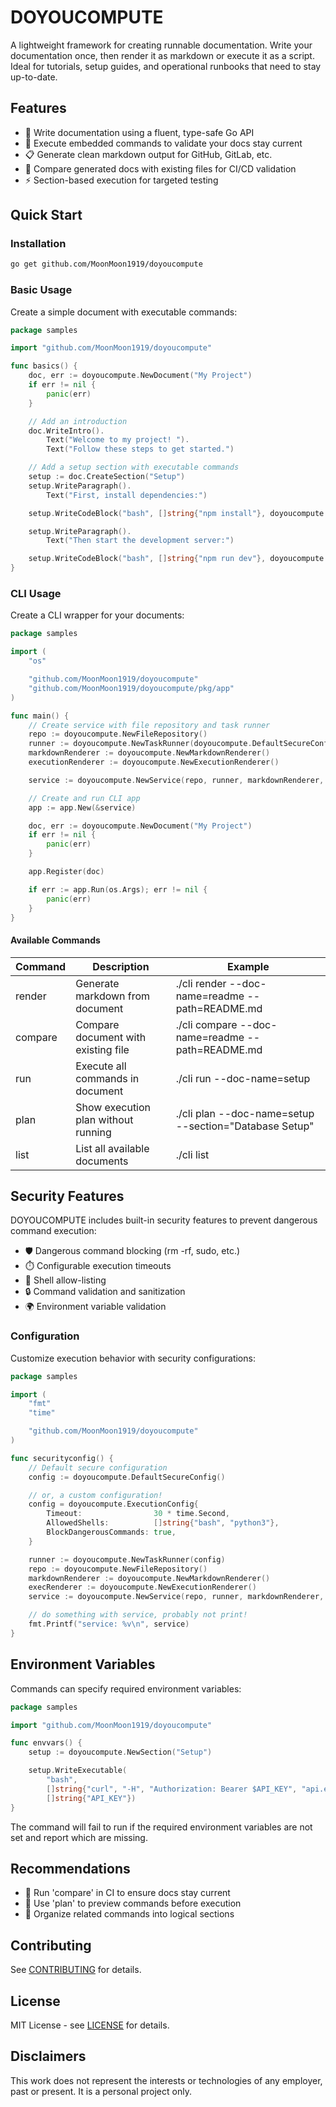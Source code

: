 # DOYOUCOMPUTE

A lightweight framework for creating runnable documentation. Write your documentation once, then render it as markdown or execute it as a script. Ideal for tutorials, setup guides, and operational runbooks that need to stay up-to-date.

## Features

- 📝 Write documentation using a fluent, type-safe Go API
- 🚀 Execute embedded commands to validate your docs stay current
- 📋 Generate clean markdown output for GitHub, GitLab, etc.
- 🔧 Compare generated docs with existing files for CI/CD validation
- ⚡ Section-based execution for targeted testing


## Quick Start

### Installation

```bash
go get github.com/MoonMoon1919/doyoucompute
```

### Basic Usage

Create a simple document with executable commands:

```go
package samples

import "github.com/MoonMoon1919/doyoucompute"

func basics() {
	doc, err := doyoucompute.NewDocument("My Project")
	if err != nil {
		panic(err)
	}

	// Add an introduction
	doc.WriteIntro().
		Text("Welcome to my project! ").
		Text("Follow these steps to get started.")

	// Add a setup section with executable commands
	setup := doc.CreateSection("Setup")
	setup.WriteParagraph().
		Text("First, install dependencies:")

	setup.WriteCodeBlock("bash", []string{"npm install"}, doyoucompute.Exec)

	setup.WriteParagraph().
		Text("Then start the development server:")

	setup.WriteCodeBlock("bash", []string{"npm run dev"}, doyoucompute.Exec)
}

```

### CLI Usage

Create a CLI wrapper for your documents:

```go
package samples

import (
	"os"

	"github.com/MoonMoon1919/doyoucompute"
	"github.com/MoonMoon1919/doyoucompute/pkg/app"
)

func main() {
	// Create service with file repository and task runner
	repo := doyoucompute.NewFileRepository()
	runner := doyoucompute.NewTaskRunner(doyoucompute.DefaultSecureConfig())
	markdownRenderer := doyoucompute.NewMarkdownRenderer()
	executionRenderer := doyoucompute.NewExecutionRenderer()

	service := doyoucompute.NewService(repo, runner, markdownRenderer, executionRenderer)

	// Create and run CLI app
	app := app.New(&service)

	doc, err := doyoucompute.NewDocument("My Project")
	if err != nil {
		panic(err)
	}

	app.Register(doc)

	if err := app.Run(os.Args); err != nil {
		panic(err)
	}
}

```

#### Available Commands

| Command | Description | Example |
| ---- | ---- | ---- |
| render | Generate markdown from document | ./cli render --doc-name=readme --path=README.md |
| compare | Compare document with existing file | ./cli compare --doc-name=readme --path=README.md |
| run | Execute all commands in document | ./cli run --doc-name=setup |
| plan | Show execution plan without running | ./cli plan --doc-name=setup --section="Database Setup" |
| list | List all available documents | ./cli list |

## Security Features

DOYOUCOMPUTE includes built-in security features to prevent dangerous command execution:

- 🛡️ Dangerous command blocking (rm -rf, sudo, etc.)
- ⏱️ Configurable execution timeouts
- 🐚 Shell allow-listing
- 🔒 Command validation and sanitization
- 🌍 Environment variable validation


### Configuration

Customize execution behavior with security configurations:

```go
package samples

import (
	"fmt"
	"time"

	"github.com/MoonMoon1919/doyoucompute"
)

func securityconfig() {
	// Default secure configuration
	config := doyoucompute.DefaultSecureConfig()

	// or, a custom configuration!
	config = doyoucompute.ExecutionConfig{
		Timeout:                30 * time.Second,
		AllowedShells:          []string{"bash", "python3"},
		BlockDangerousCommands: true,
	}

	runner := doyoucompute.NewTaskRunner(config)
	repo := doyoucompute.NewFileRepository()
	markdownRenderer := doyoucompute.NewMarkdownRenderer()
	execRenderer := doyoucompute.NewExecutionRenderer()
	service := doyoucompute.NewService(repo, runner, markdownRenderer, execRenderer)

	// do something with service, probably not print!
	fmt.Printf("service: %v\n", service)
}

```

## Environment Variables

Commands can specify required environment variables:

```go
package samples

import "github.com/MoonMoon1919/doyoucompute"

func envvars() {
	setup := doyoucompute.NewSection("Setup")

	setup.WriteExecutable(
		"bash",
		[]string{"curl", "-H", "Authorization: Bearer $API_KEY", "api.example.com"},
		[]string{"API_KEY"})
}

```

The command will fail to run if the required environment variables are not set and report which are missing.

## Recommendations

- 🔄 Run 'compare' in CI to ensure docs stay current
- 🧪 Use 'plan' to preview commands before execution
- 📂 Organize related commands into logical sections


## Contributing

See [CONTRIBUTING](./CONTRIBUTING.md) for details.

## License

MIT License - see [LICENSE](./LICENSE) for details.

## Disclaimers

This work does not represent the interests or technologies of any employer, past or present. It is a personal project only.
